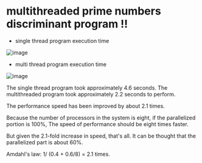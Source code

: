 # multithreaded prime numbers discriminant program !!

- single thread program execution time

![image](https://user-images.githubusercontent.com/53115254/93728488-17083b80-fbfb-11ea-83ab-1b0bf4bf0fd4.png)

- multi thread program execution time

![image](https://user-images.githubusercontent.com/53115254/93728502-24252a80-fbfb-11ea-81e1-9baea04315b6.png)

The single thread program took approximately 4.6 seconds.
The multithreaded program took approximately 2.2 seconds to perform.

The performance speed has been improved by about 2.1 times.

Because the number of processors in the system is eight, if the parallelized portion is 100%,
The speed of performance should be eight times faster.

But given the 2.1-fold increase in speed, that's all.
It can be thought that the parallelized part is about 60%.

Amdahl's law: 1/ (0.4 + 0.6/8) = 2.1 times.